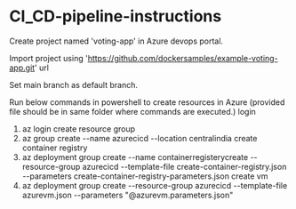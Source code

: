 # CI_CD-pipeline-instructions
Create project named 'voting-app' in Azure devops portal.

Import project using 'https://github.com/dockersamples/example-voting-app.git' url

Set main branch as default branch.

Run below commands in powershell to create resources in Azure (provided file should be in same folder where commands are executed.)
login
1. az login
create resource group
2. az group create --name azurecicd --location centralindia
create container registry
3. az deployment group create --name containerregisterycreate --resource-group azurecicd --template-file create-container-registry.json --parameters create-container-registry-parameters.json
create vm
4. az deployment group create --resource-group azurecicd --template-file azurevm.json --parameters "@azurevm.parameters.json"
